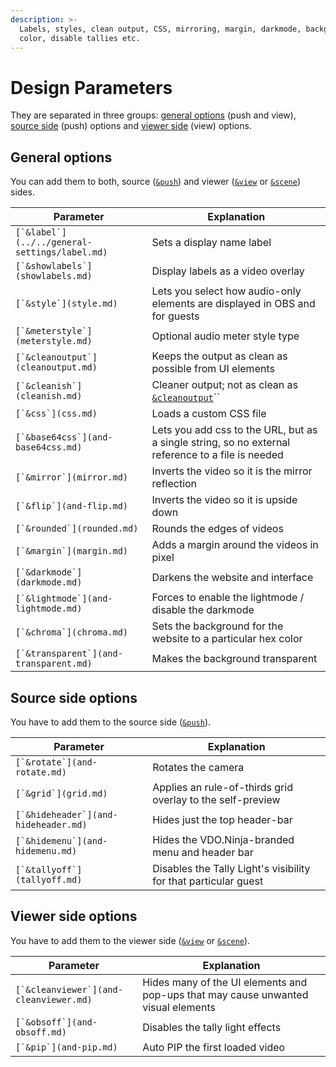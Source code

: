```yaml
---
description: >-
  Labels, styles, clean output, CSS, mirroring, margin, darkmode, background
  color, disable tallies etc.
---
```


# Design Parameters

They are separated in three groups: [general options](./#general-options) (push and view), [source side](./#source-side-options) (push) options and [viewer side](./#viewer-side-options) (view) options.

## General options

You can add them to both, source ([`&push`](../../source-settings/push.md)) and viewer ([`&view`](../view-parameters/view.md) or [`&scene`](../view-parameters/scene.md)) sides.

| Parameter                                       | Explanation                                                                                       |
| ----------------------------------------------- | ------------------------------------------------------------------------------------------------- |
| ``[`&label`](../../general-settings/label.md)`` | Sets a display name label                                                                         |
| ``[`&showlabels`](showlabels.md)``              | Display labels as a video overlay                                                                 |
| ``[`&style`](style.md)``                        | Lets you select how audio-only elements are displayed in OBS and for guests                       |
| ``[`&meterstyle`](meterstyle.md)``              | Optional audio meter style type                                                                   |
| ``[`&cleanoutput`](cleanoutput.md)``            | Keeps the output as clean as possible from UI elements                                            |
| ``[`&cleanish`](cleanish.md)``                  | Cleaner output; not as clean as [`&cleanoutput`](cleanoutput.md)``                                |
| ``[`&css`](css.md)``                            | Loads a custom CSS file                                                                           |
| ``[`&base64css`](and-base64css.md)``            | Lets you add css to the URL, but as a single string, so no external reference to a file is needed |
| ``[`&mirror`](mirror.md)``                      | Inverts the video so it is the mirror reflection                                                  |
| ``[`&flip`](and-flip.md)``                      | Inverts the video so it is upside down                                                            |
| ``[`&rounded`](rounded.md)``                    | Rounds the edges of videos                                                                        |
| ``[`&margin`](margin.md)``                      | Adds a margin around the videos in pixel                                                          |
| ``[`&darkmode`](darkmode.md)``                  | Darkens the website and interface                                                                 |
| ``[`&lightmode`](and-lightmode.md)``            | Forces to enable the lightmode / disable the darkmode                                             |
| ``[`&chroma`](chroma.md)``                      | Sets the background for the website to a particular hex color                                     |
| ``[`&transparent`](and-transparent.md)``        | Makes the background transparent                                                                  |

## Source side options

You have to add them to the source side ([`&push`](../../source-settings/push.md)).

| Parameter                              | Explanation                                                     |
| -------------------------------------- | --------------------------------------------------------------- |
| ``[`&rotate`](and-rotate.md)``         | Rotates the camera                                              |
| ``[`&grid`](grid.md)``                 | Applies an rule-of-thirds grid overlay to the self-preview      |
| ``[`&hideheader`](and-hideheader.md)`` | Hides just the top header-bar                                   |
| ``[`&hidemenu`](and-hidemenu.md)``     | Hides the VDO.Ninja-branded menu and header bar                 |
| ``[`&tallyoff`](tallyoff.md)``         | Disables the Tally Light's visibility for that particular guest |

## **Viewer side options**

You have to add them to the viewer side ([`&view`](../view-parameters/view.md) or [`&scene`](../view-parameters/scene.md)).

| Parameter                                | Explanation                                                                       |
| ---------------------------------------- | --------------------------------------------------------------------------------- |
| ``[`&cleanviewer`](and-cleanviewer.md)`` | Hides many of the UI elements and pop-ups that may cause unwanted visual elements |
| ``[`&obsoff`](and-obsoff.md)``           | Disables the tally light effects                                                  |
| ``[`&pip`](and-pip.md)``                 | Auto PIP the first loaded video                                                   |
